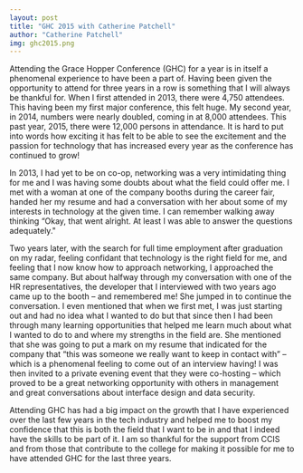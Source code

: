 ```yaml
---
layout: post
title: "GHC 2015 with Catherine Patchell"
author: "Catherine Patchell"
img: ghc2015.png
---
```


Attending the Grace Hopper Conference (GHC) for a year is in itself a phenomenal experience to have been a part of. Having been given the opportunity to attend for three years in a row is something that I will always be thankful for. When I first attended in 2013, there were 4,750 attendees. This having been my first major conference, this felt huge. My second year, in 2014, numbers were nearly doubled, coming in at 8,000 attendees. This past year, 2015, there were 12,000 persons in attendance. It is hard to put into words how exciting it has felt to be able to see the excitement and the passion for technology that has increased every year as the conference has continued to grow!

In 2013, I had yet to be on co-op, networking was a very intimidating thing for me and I was having some doubts about what the field could offer me. I met with a woman at one of the company booths during the career fair, handed her my resume and had a conversation with her about some of my interests in technology at the given time. I can remember walking away thinking “Okay, that went alright. At least I was able to answer the questions adequately."

Two years later, with the search for full time employment after graduation on my radar, feeling confidant that technology is the right field for me, and feeling that I now know how to approach networking, I approached the same company. But about halfway through my conversation with one of the HR representatives, the developer that I interviewed with two years ago came up to the booth – and remembered me! She jumped in to continue the conversation. I even mentioned that when we first met, I was just starting out and had no idea what I wanted to do but that since then I had been through many learning opportunities that helped me learn much about what I wanted to do to and where my strengths in the field are. She mentioned that she was going to put a mark on my resume that indicated for the company that “this was someone we really want to keep in contact with” – which is a phenomenal feeling to come out of an interview having! I was then invited to a private evening event that they were co-hosting – which proved to be a great networking opportunity with others in management and great conversations about interface design and data security.

Attending GHC has had a big impact on the growth that I have experienced over the last few years in the tech industry and helped me to boost my confidence that this is both the field that I want to be in and that I indeed have the skills to be part of it. I am so thankful for the support from CCIS and from those that contribute to the college for making it possible for me to have attended GHC for the last three years.
